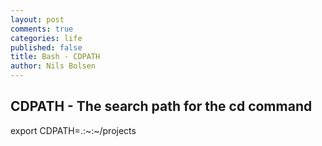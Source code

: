 ```yaml
---
layout: post
comments: true
categories: life
published: false
title: Bash - CDPATH
author: Nils Bolsen
---
```

## CDPATH - The search path for the cd command

export CDPATH=.:~:~/projects


